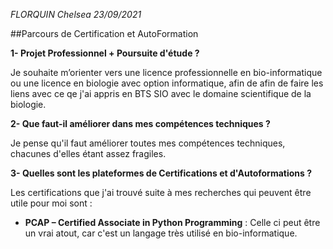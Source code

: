 *FLORQUIN Chelsea 23/09/2021*

##Parcours de Certification et AutoFormation

**1- Projet Professionnel + Poursuite d'étude ?**

Je souhaite m’orienter vers une licence professionnelle en bio-informatique ou une licence en biologie avec option informatique, 
afin de afin de faire les liens avec ce qe j'ai appris en BTS SIO avec le domaine scientifique de la biologie.

**2- Que faut-il améliorer dans mes compétences techniques ?**

Je pense qu'il faut améliorer toutes mes compétences techniques, chacunes d'elles étant assez fragiles.

**3- Quelles sont les plateformes de Certifications et d'Autoformations ?**

Les certifications que j'ai trouvé suite à mes recherches qui peuvent être utile pour moi sont :
- **PCAP – Certified Associate in Python Programming** : Celle ci peut être un vrai atout, car c'est un langage très utilisé en bio-informatique.
